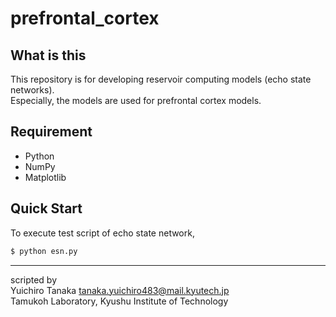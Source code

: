 # prefrontal_cortex

## What is this
This repository is for developing reservoir computing models (echo state networks).  
Especially, the models are used for prefrontal cortex models.

## Requirement
* Python
* NumPy
* Matplotlib

## Quick Start
To execute test script of echo state network,

```sh
$ python esn.py
```

---

scripted by  
Yuichiro Tanaka
tanaka.yuichiro483@mail.kyutech.jp  
Tamukoh Laboratory, Kyushu Institute of Technology